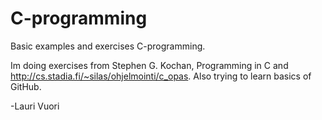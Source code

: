 # C-programming
Basic examples and exercises C-programming.

Im doing exercises from Stephen G. Kochan, Programming in C and http://cs.stadia.fi/~silas/ohjelmointi/c_opas.
Also trying to learn basics of GitHub.


-Lauri Vuori
